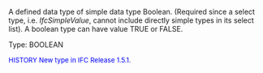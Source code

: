 ﻿A defined data type of simple data type Boolean. (Required since a select type, i.e. _IfcSimpleValue_, cannot include directly simple types in its select list). A boolean type can have value TRUE or FALSE.

Type: BOOLEAN

> <font size="-1" color="#0000FF">
  HISTORY New type in IFC Release 1.5.1.
</font>
